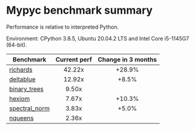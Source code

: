 # Mypyc benchmark summary

Performance is relative to interpreted Python.

Environment: CPython 3.8.5, Ubuntu 20.04.2 LTS and Intel Core i5-1145G7 (64-bit).

| Benchmark | Current perf | Change in 3 months |
| --- | :---: | :---: |
| [richards](benchmarks/richards.md) | 42.22x | +28.9% |
| [deltablue](benchmarks/deltablue.md) | 12.92x | +8.5% |
| [binary_trees](benchmarks/binary_trees.md) | 9.50x |  |
| [hexiom](benchmarks/hexiom.md) | 7.67x | +10.3% |
| [spectral_norm](benchmarks/spectral_norm.md) | 3.83x | +5.0% |
| [nqueens](benchmarks/nqueens.md) | 2.36x |  |
